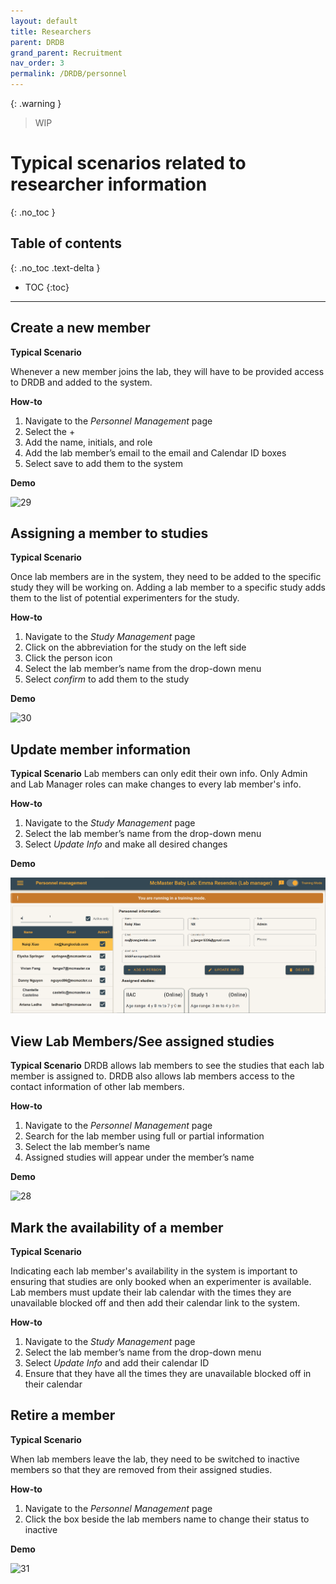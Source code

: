 ```yaml
---
layout: default
title: Researchers
parent: DRDB
grand_parent: Recruitment
nav_order: 3
permalink: /DRDB/personnel
---
```

{: .warning }
> WIP


# Typical scenarios related to researcher information
{: .no_toc }

## Table of contents
{: .no_toc .text-delta }

* TOC
{:toc}

---
## Create a new member

**Typical Scenario**

Whenever a new member joins the lab, they will have to be provided access to DRDB and added to the system. 

**How-to**

1. Navigate to the _Personnel Management_ page
2. Select the +
3. Add the name, initials, and role
4. Add the lab member’s email to the email and Calendar ID boxes
5. Select save to add them to the system

**Demo**

![29](https://github.com/McMaster-Baby-Lab/handbook/assets/132396918/4b724262-494e-4c9c-88aa-8322012dc473)

## Assigning a member to studies

**Typical Scenario**

Once lab members are in the system, they need to be added to the specific study they will be working on. Adding a lab member to a specific study adds them to the list of potential experimenters for the study. 

**How-to**

1. Navigate to the _Study Management_ page
2. Click on the abbreviation for the study on the left side
3. Click the person icon
4. Select the lab member’s name from the drop-down menu
5. Select _confirm_ to add them to the study

**Demo**

![30](https://github.com/McMaster-Baby-Lab/handbook/assets/132396918/1d825fa1-1983-4155-bcf8-af6cc18fb7d9)

## Update member information

**Typical Scenario**
Lab members can only edit their own info. Only Admin and Lab Manager roles can make changes to every lab member's info.

**How-to**

1. Navigate to the _Study Management_ page
2. Select the lab member’s name from the drop-down menu
3. Select *Update Info* and make all desired changes

**Demo**

<img src="../../../assets/videos/updateinfo.gif" alt="updateinfo">

## View Lab Members/See assigned studies

**Typical Scenario**
DRDB allows lab members to see the studies that each lab member is assigned to. DRDB also allows lab members access to the contact information of other lab members. 

**How-to**

1. Navigate to the _Personnel Management_ page
2. Search for the lab member using full or partial information
3. Select the lab member’s name
4. Assigned studies will appear under the member’s name

**Demo**

![28](https://github.com/McMaster-Baby-Lab/handbook/assets/132396918/31d460b9-d2e3-4a5e-b9ed-99b5d62c7ffe)


## Mark the availability of a member

**Typical Scenario**

Indicating each lab member's availability in the system is important to ensuring that studies are only booked when an experimenter is available. Lab members must update their lab calendar with the times they are unavailable blocked off and then add their calendar link to the system. 

**How-to**

1. Navigate to the _Study Management_ page
2. Select the lab member’s name from the drop-down menu
3. Select *Update Info* and add their calendar ID
4. Ensure that they have all the times they are unavailable blocked off in their calendar

## Retire a member

**Typical Scenario**

When lab members leave the lab, they need to be switched to inactive members so that they are removed from their assigned studies.

**How-to**

1. Navigate to the _Personnel Management_ page
2. Click the box beside the lab members name to change their status to inactive

**Demo**

![31](https://github.com/McMaster-Baby-Lab/handbook/assets/132396918/cb85e897-d8f4-4e6f-a1ae-8e5e4f8abdd7)

